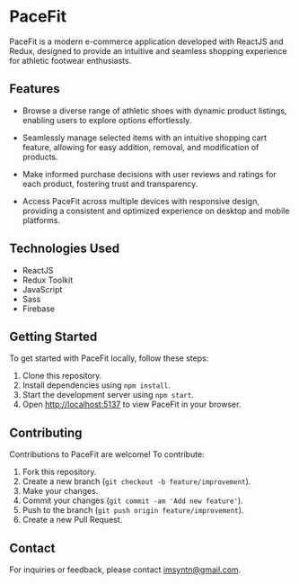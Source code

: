 # PaceFit

PaceFit is a modern e-commerce application developed with ReactJS and Redux, designed to provide an intuitive and seamless shopping experience for athletic footwear enthusiasts.

## Features

- Browse a diverse range of athletic shoes with dynamic product listings, enabling users to explore options effortlessly.
  
- Seamlessly manage selected items with an intuitive shopping cart feature, allowing for easy addition, removal, and modification of products.
  
- Make informed purchase decisions with user reviews and ratings for each product, fostering trust and transparency.
  
- Access PaceFit across multiple devices with responsive design, providing a consistent and optimized experience on desktop and mobile platforms.

## Technologies Used

- ReactJS
- Redux Toolkit
- JavaScript
- Sass
- Firebase

## Getting Started

To get started with PaceFit locally, follow these steps:

1. Clone this repository.
2. Install dependencies using `npm install`.
3. Start the development server using `npm start`.
4. Open [http://localhost:5137](http://localhost:5137) to view PaceFit in your browser.

## Contributing

Contributions to PaceFit are welcome! To contribute:

1. Fork this repository.
2. Create a new branch (`git checkout -b feature/improvement`).
3. Make your changes.
4. Commit your changes (`git commit -am 'Add new feature'`).
5. Push to the branch (`git push origin feature/improvement`).
6. Create a new Pull Request.

## Contact

For inquiries or feedback, please contact [imsyntn@gmail.com](mailto:imsyntn@gmail.com).